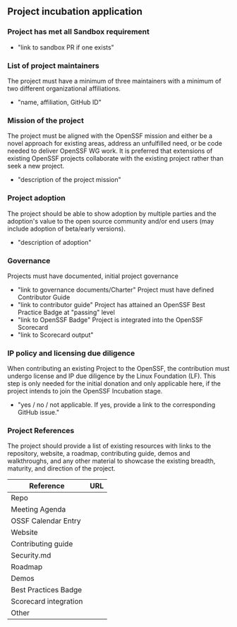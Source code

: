 ## Project incubation application

### Project has met all Sandbox requirement
  * "link to sandbox PR if one exists"
    
### List of project maintainers
The project must have a minimum of three maintainers with a minimum of two different organizational affiliations.
  * "name, affiliation, GitHub ID"

### Mission of the project
The project must be aligned with the OpenSSF mission and either be a novel approach for existing areas, address an unfulfilled need, or be code needed to deliver OpenSSF WG work. It is preferred that extensions of existing OpenSSF projects collaborate with the existing project rather than seek a new project.
  * "description of the project mission"

### Project adoption
The project should be able to show adoption by multiple parties and the adoption's value to the open source community and/or end users (may include adoption of beta/early versions).
  * "description of adoption"

### Governance
Projects must have documented, initial project governance
  * "link to governance documents/Charter"
Project must have defined Contributor Guide
  * "link to contributor guide"
Project has attained an OpenSSF Best Practice Badge at "passing" level
  * "link to OpenSSF Badge"
Project is integrated into the OpenSSF Scorecard
  * "link to Scorecard output"

### IP policy and licensing due diligence
When contributing an existing Project to the OpenSSF, the contribution must undergo license and IP due diligence by the Linux Foundation (LF). This step is only needed for the initial donation and only applicable here, if the project intends to join the OpenSSF Incubation stage.
  * "yes / no / not applicable. If yes, provide a link to the corresponding GitHub issue."

### Project References
The project should provide a list of existing resources with links to the repository, website, a roadmap, contributing guide, demos and walkthroughs, and any other material to showcase the existing breadth, maturity, and direction of the project.

 Reference           | URL |
|---------------------|-----|
| Repo                  |     |
| Meeting Agenda        |     |
| OSSF Calendar Entry   |     |
| Website               |     |
| Contributing guide    |     |
| Security.md           |     |
| Roadmap               |     |
| Demos                 |     |
| Best Practices Badge  |     |
| Scorecard integration |     |
| Other                 |     |

